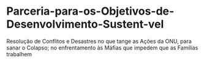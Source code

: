 # Parceria-para-os-Objetivos-de-Desenvolvimento-Sustent-vel
Resolução de Conflitos e Desastres no que tange as Ações da ONU, para sanar o Colapso;  no enfrentamento às Máfias que impedem que as Famílias trabalhem
